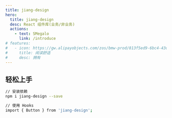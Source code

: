 ```yaml
---
title: jiang-design
hero:
  title: jiang-design
  desc: React 组件库(业务/非业务)
  actions:
    - text: SMegalo
      link: /introduce
# features:
#   - icon: https://gw.alipayobjects.com/zos/bmw-prod/813f5ed9-6bc4-43d4-9f74-ec81ecf35733/k7htg6n4_w144_h144.png
#     title: 阅读舒适
#     desc: 拥有
---
```


## 轻松上手

```bash
// 安装依赖
npm i jiang-design --save

// 使用 Hooks
import { Button } from 'jiang-design';
```

<!-- # jiang-design

## 介绍

日常开发中, 经常做了很多高复用的组件, 但是都没有地方去做整理, 这里就将高复用的组件做一下整理

### 特性
+ 📦 开箱即用，将注意力集中在组件开发和文档编写上
+ 📋 丰富的 Markdown 扩展，不止于渲染组件 demo
+ 🏷 基于 TypeScript 类型定义，自动生成组件 API
+ 🎨 主题轻松自定义，还可创建自己的 Markdown 组件
+ 📱 支持移动端组件库研发，内置移动端高清渲染方案
+ 📡 一行命令将组件资产数据化，与下游生产力工具串联 -->
